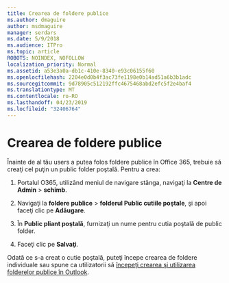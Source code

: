```yaml
---
title: Crearea de foldere publice
ms.author: dmaguire
author: msdmaguire
manager: serdars
ms.date: 5/9/2018
ms.audience: ITPro
ms.topic: article
ROBOTS: NOINDEX, NOFOLLOW
localization_priority: Normal
ms.assetid: a53e3a0a-db1c-410e-8340-e93c06155f60
ms.openlocfilehash: 2204e0d0b4f3ac73fe1198e0b14ad51a6b3b1adc
ms.sourcegitcommit: 9d78905c512192ffc4675468abd2efc5f2e4baf4
ms.translationtype: MT
ms.contentlocale: ro-RO
ms.lasthandoff: 04/23/2019
ms.locfileid: "32406764"
---
```

# <a name="creating-public-folders"></a>Crearea de foldere publice

Înainte de al tău users a putea folos foldere publice în Office 365, trebuie să creaţi cel puţin un public folder poştală. Pentru a crea:
  
1. Portalul O365, utilizând meniul de navigare stânga, navigaţi la **Centre de Admin** \> **schimb**.
    
2. Navigaţi la **foldere publice** \> **folderul Public cutiile poştale**, şi apoi faceţi clic pe **Adăugare**.
    
3. În **Public pliant poştală**, furnizaţi un nume pentru cutia poştală de public folder.
    
4. Faceţi clic pe **Salvaţi**.
    
Odată ce s-a creat o cutie poştală, puteţi începe crearea de foldere individuale sau spune ca utilizatorii să [începeţi crearea şi utilizarea folderelor publice în Outlook](https://support.office.com/article/Create-and-share-a-public-folder-in-Outlook-a2835011-d524-4a5c-a207-05c159bb2a97).
  

